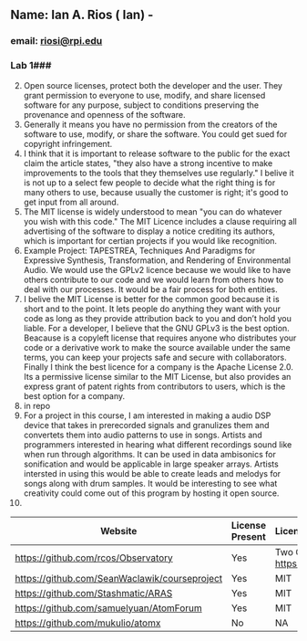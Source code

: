 ## Name: Ian A. Rios ( Ian) - 
### email: riosi@rpi.edu 

### Lab 1###
2.	Open source licenses, protect both the developer and the user. They grant permission to everyone to use, modify, and share licensed software for any purpose, subject to conditions preserving the provenance and openness of the software.
3.	Generally it means you have no permission from the creators of the software to use, modify, or share the software. You could get sued for copyright infringement.
4.	I think that it is important to release software to the public for the exact claim the article states, "they also have a strong incentive to make improvements to the tools that they themselves use regularly." I belive it is not up to a select few people to decide what the right thing is for many others to use, because usually the customer is right; it's good to get input from all around.
5.	The MIT license is widely understood to mean "you can do whatever you wish with this code."  The MIT Licence includes a clause requiring all advertising of the software to display a notice crediting its authors, which is important for certian projects if you would like recognition.
6.	Example Project: TAPESTREA, Techniques And Paradigms for Expressive Synthesis, Transformation, 
and Rendering of Environmental Audio. We would use the GPLv2 licence because we would like to have others contribute to our code and we would learn from others how to deal with our processes. It would be a fair process for both entities.
7.	I belive the MIT License is better for the common good because it is short and to the point. It lets people do anything they want with your code as long as they provide attribution back to you and don’t hold you liable. For a developer, I believe that the GNU GPLv3 is the best option. Beacause is a copyleft license that requires anyone who distributes your code or a derivative work to make the source available under the same terms, you can keep your projects safe and secure with collaborators. Finally I think the best licence for a company is the Apache License 2.0. Its a permissive license similar to the MIT License, but also provides an express grant of patent rights from contributors to users, which is the best option for a company.
8.	in repo
9.	For a project in this course, I am interested in making a audio DSP device that takes in prerecorded signals and granulizes them and convertets them into audio patterns to use in songs. Artists and programmers interested in hearing what different recordings sound like when run through algorithms. It can be used in data ambisonics for sonification and would be applicable in large speaker arrays. Artists intersted in using this would be able to create leads and melodys for songs along with drum samples. It would be interesting to see what creativity could come out of this program by hosting it open source.
10.	
Website | License Present | License
---------|:----------|:-------
https://github.com/rcos/Observatory | Yes | Two Clause BSD License https://en.wikipedia.org/wiki/ISC_license
https://github.com/SeanWaclawik/courseproject | Yes | MIT
https://github.com/Stashmatic/ARAS | Yes | MIT
https://github.com/samuelyuan/AtomForum | Yes | MIT
https://github.com/mukulio/atomx | No | NA